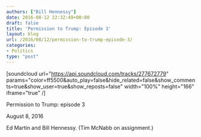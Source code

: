 ```yaml
---
authors: ["Bill Hennessy"]
date: 2016-08-12 22:32:49+00:00
draft: false
title: 'Permission to Trump: Episode 3'
layout: blog
url: /2016/08/12/permission-to-trump-episode-3/
categories:
- Politics
type: "post"
---
```


[soundcloud url="https://api.soundcloud.com/tracks/277672779" params="color=ff5500&auto_play=false&hide_related=false&show_comments=true&show_user=true&show_reposts=false" width="100%" height="166" iframe="true" /]

Permission to Trump: episode 3

August 8, 2016

Ed Martin and Bill Hennessy. (Tim McNabb on assignment.)

